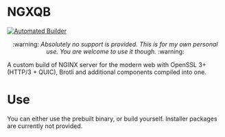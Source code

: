 # NGXQB
[![Automated Builder](https://github.com/icedterminal/ngxqb/actions/workflows/c-cpp.yml/badge.svg)](https://github.com/icedterminal/ngxqb/actions/workflows/c-cpp.yml)
<p align="center">
:warning: <em>Absolutely no support is provided. This is for my own personal use. You are welcome to use it though.</em> :warning:
</p>

A custom build of NGINX server for the modern web with OpenSSL 3+ (HTTP/3 + QUIC), Brotli and additional components compiled into one.

# Use
You can either use the prebuilt binary, or build yourself. Installer packages are currently not provided.
